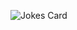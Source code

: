 

![Jokes Card](https://readme-jokes.vercel.app/api)
<!-- <img style="margin-top: 10px" src="https://github-readme-stats.vercel.app/api/wakatime?username=debugtheworld&hide_title=true" /> -->


